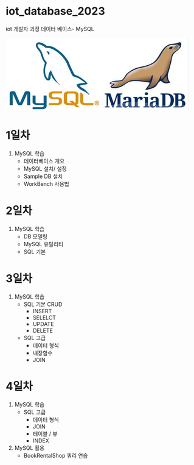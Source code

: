# iot_database_2023
iot 개발자 과정 데이터 베이스-  MySQL

![mysql](https://raw.githubusercontent.com/jangsihyeon/iot_database_2023/main/images/mysql.png)

# 1일차 
1. MySQL 학습 
    - 데이터베이스 개요 
    - MySQL 설치/ 설정 
    - Sample DB 설치 
    - WorkBench 사용법 

# 2일차 
1. MySQL 학습 
    - DB 모델링 
    - MySQL 유틸리티 
    - SQL 기본 

# 3일차 
1. MySQL 학습 
    - SQL 기본 CRUD
        - INSERT 
        - SELELCT 
        - UPDATE
        - DELETE
    - SQL 고급 
        - 데이터 형식
        - 내장함수
        - JOIN 

# 4일차 
1. MySQL 학습 
    - SQL 고급 
        - 데이터 형식
        - JOIN 
        - 테이블 / 뷰 
        - INDEX 
2. MySQL 활용
    - BookRentalShop 쿼리 연습 

